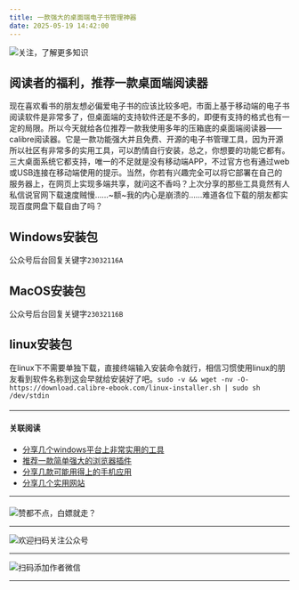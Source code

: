 ```yaml
---
title: 一款强大的桌面端电子书管理神器
date: 2025-05-19 14:42:00
---
```


![关注，了解更多知识](https://files.mdnice.com/user/38598/6816d023-b102-440f-8ad0-095db85b4f5d.png)
## 阅读者的福利，推荐一款桌面端阅读器
现在喜欢看书的朋友想必偏爱电子书的应该比较多吧，市面上基于移动端的电子书阅读软件是非常多了，但桌面端的支持软件还是不多的，即便有支持的格式也有一定的局限。所以今天就给各位推荐一款我使用多年的压箱底的桌面端阅读器——calibre阅读器。它是一款功能强大并且免费、开源的电子书管理工具，因为开源所以社区有非常多的实用工具，可以酌情自行安装，总之，你想要的功能它都有。三大桌面系统它都支持，唯一的不足就是没有移动端APP，不过官方也有通过web或USB连接在移动端使用的提示。当然，你若有兴趣完全可以将它部署在自己的服务器上，在网页上实现多端共享，就问这不香吗？上次分享的那些工具竟然有人私信说官网下载速度贼慢……~额~我的内心是崩溃的……难道各位下载的朋友都实现百度网盘下载自由了吗？

## Windows安装包
公众号后台回复关键字`23032116A`
## MacOS安装包
公众号后台回复关键字`23032116B`
## linux安装包
在linux下不需要单独下载，直接终端输入安装命令就行，相信习惯使用linux的朋友看到软件名称到这会早就给安装好了吧。`sudo -v && wget -nv -O- https://download.calibre-ebook.com/linux-installer.sh | sudo sh /dev/stdin`
####
----
#### 关联阅读
- [分享几个windows平台上非常实用的工具](https://mp.weixin.qq.com/s?__biz=MzI1OTQ4MTg4Ng==&mid=2247485420&idx=2&sn=728ca4abbadf7caf51c392e7d7045cbe&chksm=ea790f9ddd0e868b9fa162c80db1876199845f387bbe851c8d38a4e8412329ae635916c13cfb&token=810197258&lang=zh_CN#rd)
- [推荐一款简单强大的浏览器插件](https://mp.weixin.qq.com/s?__biz=MzI1OTQ4MTg4Ng==&mid=2247485454&idx=2&sn=a96a2d5a39f3a04156447de30eed861b&chksm=ea79007fdd0e896981f5883414235894af2157144cf2a187e8343d43d1baedae15d1879b39db&token=810197258&lang=zh_CN#rd)
- [分享几款可能用得上的手机应用](https://mp.weixin.qq.com/s?__biz=MzI1OTQ4MTg4Ng==&mid=2247485395&idx=2&sn=601cbe04250d6c0f22426efa8a764228&chksm=ea790fa2dd0e86b4580919a7a092fc254be859bed5afd5ae577df73e63cb4d53f9807a237209&token=810197258&lang=zh_CN#rd)
- [分享几个实用网站](https://mp.weixin.qq.com/s?__biz=MzI1OTQ4MTg4Ng==&mid=2247484180&idx=1&sn=e3216d4953611ee64661eab3d4f6b67d&chksm=ea790b65dd0e8273e68fb39c40a893cd32551a77314c26de7b566e7924f96c5bf882882de72e&token=810197258&lang=zh_CN#rd)
----
####
![赞都不点，白嫖就走？](https://files.mdnice.com/user/38598/5a34f484-ae97-4058-a891-28773b3b04e5.png)

----
![欢迎扫码关注公众号](https://files.mdnice.com/user/38598/659b642c-fcce-4f9c-becc-038eadd2c655.jpg)

----
![扫码添加作者微信](https://files.mdnice.com/user/38598/37e7b97e-a5c7-44d1-9e48-bbe22ab3141d.jpg)

----

